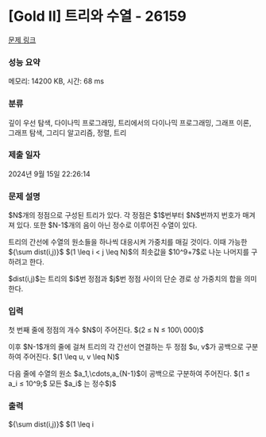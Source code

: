 # [Gold II] 트리와 수열 - 26159 

[문제 링크](https://www.acmicpc.net/problem/26159) 

### 성능 요약

메모리: 14200 KB, 시간: 68 ms

### 분류

깊이 우선 탐색, 다이나믹 프로그래밍, 트리에서의 다이나믹 프로그래밍, 그래프 이론, 그래프 탐색, 그리디 알고리즘, 정렬, 트리

### 제출 일자

2024년 9월 15일 22:26:14

### 문제 설명

<p>$N$개의 정점으로 구성된 트리가 있다. 각 정점은 $1$번부터 $N$번까지 번호가 매겨져 있다. 또한 $N-1$개의 음이 아닌 정수로 이루어진 수열이 있다.</p>

<p>트리의 간선에 수열의 원소들을 하나씩 대응시켜 가중치를 매길 것이다. 이때 가능한 ${\sum dist(i,j)}$ $(1 \leq i < j \leq N)$의 최솟값을 $10^9+7$로 나눈 나머지를 구하려고 한다.</p>

<p>$dist(i,j)$는 트리의 $i$번 정점과 $j$번 정점 사이의 단순 경로 상 가중치의 합을 의미한다.</p>

### 입력 

 <p>첫 번째 줄에 정점의 개수 $N$이 주어진다. $(2 ≤ N ≤ 100\ 000)$  </p>

<p>이후 $N-1$개의 줄에 걸쳐 트리의 각 간선이 연결하는 두 정점 $u, v$가 공백으로 구분하여 주어진다. $(1 \leq u, v \leq N)$</p>

<p>다음 줄에 수열의 원소 $a_1,\cdots,a_{N-1}$이 공백으로 구분하여 주어진다. $(1 ≤ a_i ≤ 10^9;$ 모든 $a_i$ 는 정수$)$</p>

### 출력 

 <p>${\sum dist(i,j)}$ $(1 \leq i<j \leq N)$의 최솟값을 $10^9+7$로 나눈 나머지를 출력하라.</p>

